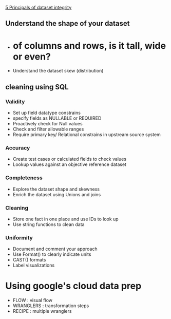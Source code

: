 [5 Principals of dataset integrity]('highqualitydata')

## Understand the shape of your dataset

* # of columns and rows, is it tall, wide or even?
* Understand the dataset skew (distribution)

## cleaning using SQL

### Validity
* Set up field datatype constrains
* specify fields as NULLABLE or REQUIRED
* Proactively check for Null values
* Check and filter allowable ranges
* Require primary key/ Relational constrains in upstream source system

### Accuracy
* Create test cases or calculated fields to check values
* Lookup values against an objective reference dataset

### Completeness
* Explore the dataset shape and skewness
* Enrich the dataset using Unions and joins

### Cleaning
* Store one fact in one place and use IDs to look up
* Use string functions to clean data

### Uniformity
* Document and comment your approach
* Use Format() to clearly indicate units
* CAST() formats
* Label visualizations

# Using google's cloud data prep
* FLOW : visual flow
* WRANGLERS : transformation steps
* RECIPE : multiple wranglers
